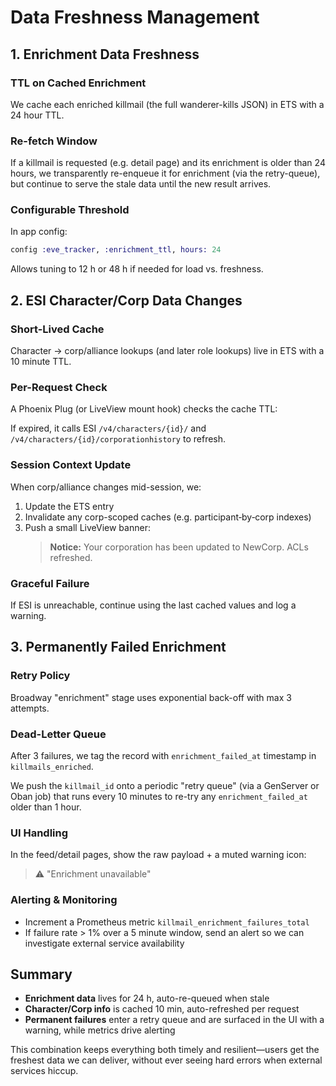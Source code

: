 # Data Freshness Management

## 1. Enrichment Data Freshness

### TTL on Cached Enrichment
We cache each enriched killmail (the full wanderer-kills JSON) in ETS with a 24 hour TTL.

### Re-fetch Window
If a killmail is requested (e.g. detail page) and its enrichment is older than 24 hours, we transparently re-enqueue it for enrichment (via the retry-queue), but continue to serve the stale data until the new result arrives.

### Configurable Threshold
In app config:

```elixir
config :eve_tracker, :enrichment_ttl, hours: 24
```

Allows tuning to 12 h or 48 h if needed for load vs. freshness.

## 2. ESI Character/Corp Data Changes

### Short-Lived Cache
Character → corp/alliance lookups (and later role lookups) live in ETS with a 10 minute TTL.

### Per-Request Check
A Phoenix Plug (or LiveView mount hook) checks the cache TTL:

If expired, it calls ESI `/v4/characters/{id}/` and `/v4/characters/{id}/corporationhistory` to refresh.

### Session Context Update
When corp/alliance changes mid-session, we:

1. Update the ETS entry
2. Invalidate any corp-scoped caches (e.g. participant‐by‐corp indexes)
3. Push a small LiveView banner:
   > **Notice:** Your corporation has been updated to NewCorp. ACLs refreshed.

### Graceful Failure
If ESI is unreachable, continue using the last cached values and log a warning.

## 3. Permanently Failed Enrichment

### Retry Policy
Broadway "enrichment" stage uses exponential back-off with max 3 attempts.

### Dead-Letter Queue
After 3 failures, we tag the record with `enrichment_failed_at` timestamp in `killmails_enriched`.

We push the `killmail_id` onto a periodic "retry queue" (via a GenServer or Oban job) that runs every 10 minutes to re-try any `enrichment_failed_at` older than 1 hour.

### UI Handling
In the feed/detail pages, show the raw payload + a muted warning icon:

> ⚠️ "Enrichment unavailable"

### Alerting & Monitoring
- Increment a Prometheus metric `killmail_enrichment_failures_total`
- If failure rate > 1% over a 5 minute window, send an alert so we can investigate external service availability

## Summary

- **Enrichment data** lives for 24 h, auto-re-queued when stale
- **Character/Corp info** is cached 10 min, auto-refreshed per request
- **Permanent failures** enter a retry queue and are surfaced in the UI with a warning, while metrics drive alerting

This combination keeps everything both timely and resilient—users get the freshest data we can deliver, without ever seeing hard errors when external services hiccup.